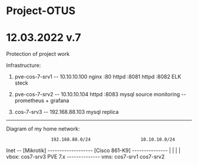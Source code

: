 # Project-OTUS
# 12.03.2022 v.7

Protection of project work

Infrastructure:

 1. pve-cos-7-srv1 -- 10.10.10.100
        nginx :80
        httpd :8081
        httpd :8082
        ELK steck

 2. pve-cos-7-srv2 -- 10.10.10.104
        httpd :8083
        mysql source
        monitoring -- prometheus + grafana

 3. cos-7-srv3 -- 192.168.88.103
        mysql replica

--------------------------------------------
Diagram of my home network: 

                     192.168.88.0/24                   10.10.10.0/24
Inet -- [Mikrotik] ------------------- [Cisco 861-K9] ---------------
                          |                                  |
                          |                                  |          
                   vbox: cos7-srv3                         PVE 7.x
                                                       --------------
                                                       vms: cos7-srv1
                                                            cos7-srv2

